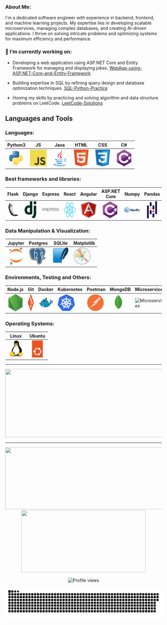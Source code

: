 ### About Me:   

I'm a dedicated software engineer with experience in backend, frontend, and machine learning projects. My expertise lies in developing scalable microservices, managing complex databases, and creating AI-driven applications. I thrive on solving intricate problems and optimizing systems for maximum efficiency and performance.

### 🔭 I’m currently working on: 

- Developing a web application using ASP.NET Core and Entity Framework for managing and displaying jokes. [WebApp-using-ASP.NET-Core-and-Entity-Framework](https://github.com/sohaibssb/WebApp-using-ASP.NET-Core-and-Entity-Framework)

- Building expertise in SQL by refining query design and database optimization techniques. [SQL-Python-Practice](https://github.com/sohaibssb/SQL-Python-Practice)

- Honing my skills by practicing and solving algorithm and data structure problems on LeetCode. [LeetCode-Solutions](https://github.com/sohaibssb/LeetCode-Solutions)


## Languages and Tools 
<div>

### Languages:

| Python3 | JS | Java | HTML | CSS | C# |
|----------|----------|----------|-----|-----|-----|
|  <img src="https://github.com/devicons/devicon/blob/master/icons/python/python-original.svg" title="Python"  alt="Python" width="55" height="55"/> |  <img src="https://github.com/devicons/devicon/blob/master/icons/javascript/javascript-original.svg" title="JavaScript" alt="JavaScript" width="55" height="55"/> |  <img src="https://github.com/devicons/devicon/blob/master/icons/java/java-original.svg" title="Java" alt="Java" width="55" height="55"/> | <img src="https://github.com/devicons/devicon/blob/master/icons/html5/html5-original.svg" title="HTML" alt="HTML" width="55" height="55"/> | <img src="https://github.com/devicons/devicon/blob/master/icons/css3/css3-original.svg" title="CSS" alt="CSS" width="55" height="55"/> | <img src="https://github.com/devicons/devicon/blob/master/icons/csharp/csharp-original.svg" title="C#" alt="C#" width="55" height="55"/> |



### Best frameworks and libraries:

| Flask | Django | Express | React | Angular | ASP.NET Core | Numpy | Pandas | Sklearn |
|----------|----------|----------|----------|----------|----------|----------|----------|----------|
| <img src="https://github.com/devicons/devicon/blob/master/icons/flask/flask-original.svg" title="Flask" alt="Flask" width="55" height="55"/> | <img src="https://github.com/devicons/devicon/blob/master/icons/django/django-plain.svg" title="Django" alt="Django" width="55" height="55"/> | <img src="https://github.com/devicons/devicon/blob/master/icons/express/express-original-wordmark.svg" title="Express" alt="Express" width="55" height="55"/> | <img src="https://github.com/devicons/devicon/blob/master/icons/react/react-original.svg" title="React" alt="React" width="55" height="55"/> | <img src="https://github.com/devicons/devicon/blob/master/icons/angularjs/angularjs-original.svg" title="Angular" alt="Angular" width="55" height="55"/> | <img src="https://github.com/devicons/devicon/blob/master/icons/csharp/csharp-original.svg" title="ASP.NET Core" alt="ASP.NET Core" width="55" height="55"/> | <img src="https://github.com/devicons/devicon/blob/master/icons/numpy/numpy-original-wordmark.svg" title="Numpy" alt="Numpy" width="55" height="55"/> | <img src="https://github.com/devicons/devicon/blob/master/icons/pandas/pandas-original.svg" title="Pandas" alt="Pandas" width="55" height="55"/> | <img src="https://scikit-learn.org/stable/_static/scikit-learn-logo-small.png" title="Sklearn" alt="Sklearn" width="55" height="55"/> |



### Data Manipulation & Visualization:

| Jupyter | Postgres | SQLite | Matplotlib |
|----------|----------|----------|----------|
| <img src="https://github.com/devicons/devicon/blob/master/icons/jupyter/jupyter-original.svg" title="Jupyter" alt="Jupyter" width="55" height="55"/> | <img src="https://github.com/devicons/devicon/blob/master/icons/postgresql/postgresql-original.svg" title="Postgres" alt="Postgres" width="55" height="55"/> | <img src="https://github.com/devicons/devicon/blob/master/icons/sqlite/sqlite-original.svg" title="SQLite" alt="SQLite" width="55" height="55"/> | <img src="https://github.com/devicons/devicon/blob/master/icons/matplotlib/matplotlib-original.svg" title="Matplotlib" alt="Matplotlib" width="55" height="55"/> |

### Environments, Testing and Others:

| Node.js | Git | Docker | Kubernetes | Postman | MongoDB | Microservices | SAP |
|----------|----------|----------|----------|----------|----------|----------|----------|
| <img src="https://github.com/devicons/devicon/blob/master/icons/nodejs/nodejs-original.svg" title="Node.js" alt="Node.js" width="55" height="55"/> | <img src="https://github.com/devicons/devicon/blob/master/icons/git/git-original.svg" title="Git" alt="Git" width="55" height="55"/> | <img src="https://github.com/devicons/devicon/blob/master/icons/docker/docker-original.svg" title="Docker" alt="Docker" width="55" height="55"/> | <img src="https://github.com/devicons/devicon/blob/master/icons/kubernetes/kubernetes-plain.svg" title="Kubernetes" alt="Kubernetes" width="55" height="55"/> | <img src="https://github.com/devicons/devicon/blob/master/icons/postman/postman-original.svg" title="Postman" alt="Postman" width="55" height="55"/> | <img src="https://github.com/devicons/devicon/blob/master/icons/mongodb/mongodb-original.svg" title="MongoDB" alt="MongoDB" width="55" height="55"/> | <img src="https://avatars.githubusercontent.com/u/29349720?s=200&v=4" title="Microservices" alt="Microservices" width="55" height="55"/> | <img src="https://upload.wikimedia.org/wikipedia/commons/5/59/SAP_2011_logo.svg" title="SAP" alt="SAP" width="55" height="55"/> |

### Operating Systems:

| Linux | Ubuntu |
|----------|----------|
| <img src="https://github.com/devicons/devicon/blob/master/icons/linux/linux-original.svg" title="Linux" alt="Linux" width="55" height="55"/> | <img src="https://github.com/devicons/devicon/blob/master/icons/ubuntu/ubuntu-plain.svg" title="Ubuntu" alt="Ubuntu" width="55" height="55"/> |

---
  
<p align="center">
  <img width="800" height="220" src="https://streak-stats.demolab.com?user=sohaibssb&theme=highcontrast&hide_border=true&border_radius=5&card_width=800">
</p>

---

<p align="center">
  <img width="600" height="200" src="https://github-readme-stats.vercel.app/api?username=sohaibssb&show_icons=true&theme=vision-friendly-dark">
  <img width="400" height="200" src="https://github-readme-stats.vercel.app/api/top-langs/?username=sohaibssb&size_weight=0.0005&count_weight=0.3&layout=compact&theme=vision-friendly-dark">
</p>

<div id="header" align="center">
  <img src="https://komarev.com/ghpvc/?username=sohaibssb&style=for-the-badge&color=orange" alt="Profile views"/>
</div>
<p align="center">
 <img width="1000" src="assets/github-snake.svg" alt="snake"/>
</p>


